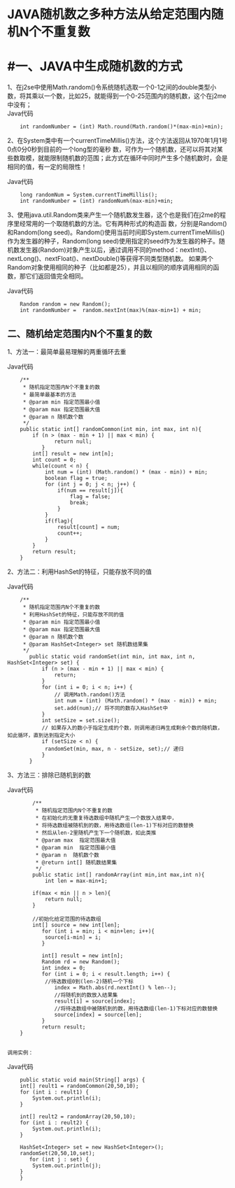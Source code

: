 # JAVA随机数之多种方法从给定范围内随机N个不重复数
# #一、JAVA中生成随机数的方式

1、在j2se中使用Math.random()令系统随机选取一个0-1之间的double类型小数，将其乘以一个数，比如25，就能得到一个0-25范围内的随机数，这个在j2me中没有；    
Java代码 

        int randomNumber = (int) Math.round(Math.random()*(max-min)+min);  
 

2、在System类中有一个currentTimeMillis()方法，这个方法返回从1970年1月1号0点0分0秒到目前的一个long型的毫秒 数，可作为一个随机数，还可以将其对某些数取模，就能限制随机数的范围；此方式在循环中同时产生多个随机数时，会是相同的值，有一定的局限性！  

Java代码

        long randomNum = System.currentTimeMillis();  
        int randomNumber = (int) randomNum%(max-min)+min;  
 

3、使用java.util.Random类来产生一个随机数发生器，这个也是我们在j2me的程序里经常用的一个取随机数的方法。它有两种形式的构造函 数，分别是Random()和Random(long seed)。Random()使用当前时间即System.currentTimeMillis()作为发生器的种子，Random(long seed)使用指定的seed作为发生器的种子。随机数发生器(Random)对象产生以后，通过调用不同的method：nextInt()、 nextLong()、nextFloat()、nextDouble()等获得不同类型随机数。 如果两个Random对象使用相同的种子（比如都是25），并且以相同的顺序调用相同的函数，那它们返回值完全相同。    

Java代码  

        Random random = new Random();  
        int randomNumber =  random.nextInt(max)%(max-min+1) + min;  
 

 

## 二、随机给定范围内N个不重复的数

 

1、方法一：最简单最易理解的两重循环去重  


Java代码  

        /** 
         * 随机指定范围内N个不重复的数 
         * 最简单最基本的方法 
         * @param min 指定范围最小值 
         * @param max 指定范围最大值 
         * @param n 随机数个数 
         */  
        public static int[] randomCommon(int min, int max, int n){  
            if (n > (max - min + 1) || max < min) {  
                   return null;  
               }  
            int[] result = new int[n];  
            int count = 0;  
            while(count < n) {  
                int num = (int) (Math.random() * (max - min)) + min;  
                boolean flag = true;  
                for (int j = 0; j < n; j++) {  
                    if(num == result[j]){  
                        flag = false;  
                        break;  
                    }  
                }  
                if(flag){  
                    result[count] = num;  
                    count++;  
                }  
            }  
            return result;  
        }  


2、方法二：利用HashSet的特征，只能存放不同的值  

Java代码 

        /** 
         * 随机指定范围内N个不重复的数 
         * 利用HashSet的特征，只能存放不同的值 
         * @param min 指定范围最小值 
         * @param max 指定范围最大值 
         * @param n 随机数个数 
         * @param HashSet<Integer> set 随机数结果集 
         */  
           public static void randomSet(int min, int max, int n, HashSet<Integer> set) {  
               if (n > (max - min + 1) || max < min) {  
                   return;  
               }  
               for (int i = 0; i < n; i++) {  
                   // 调用Math.random()方法  
                   int num = (int) (Math.random() * (max - min)) + min;  
                   set.add(num);// 将不同的数存入HashSet中  
               }  
               int setSize = set.size();  
               // 如果存入的数小于指定生成的个数，则调用递归再生成剩余个数的随机数，如此循环，直到达到指定大小  
               if (setSize < n) {  
                randomSet(min, max, n - setSize, set);// 递归  
               }  
           }  


 3、方法三：排除已随机到的数  

Java代码  

            /** 
             * 随机指定范围内N个不重复的数 
             * 在初始化的无重复待选数组中随机产生一个数放入结果中， 
             * 将待选数组被随机到的数，用待选数组(len-1)下标对应的数替换 
             * 然后从len-2里随机产生下一个随机数，如此类推 
             * @param max  指定范围最大值 
             * @param min  指定范围最小值 
             * @param n  随机数个数 
             * @return int[] 随机数结果集 
             */  
            public static int[] randomArray(int min,int max,int n){  
                int len = max-min+1;  

            if(max < min || n > len){  
                return null;  
            }  

            //初始化给定范围的待选数组  
            int[] source = new int[len];  
               for (int i = min; i < min+len; i++){  
                source[i-min] = i;  
               }  

               int[] result = new int[n];  
               Random rd = new Random();  
               int index = 0;  
               for (int i = 0; i < result.length; i++) {  
                //待选数组0到(len-2)随机一个下标  
                   index = Math.abs(rd.nextInt() % len--);  
                   //将随机到的数放入结果集  
                   result[i] = source[index];  
                   //将待选数组中被随机到的数，用待选数组(len-1)下标对应的数替换  
                   source[index] = source[len];  
               }  
               return result;  
        }  


    调用实例：

Java代码  

        public static void main(String[] args) {  
        int[] reult1 = randomCommon(20,50,10);  
        for (int i : reult1) {  
            System.out.println(i);  
        }  

        int[] reult2 = randomArray(20,50,10);  
        for (int i : reult2) {  
            System.out.println(i);  
        }  

        HashSet<Integer> set = new HashSet<Integer>();  
        randomSet(20,50,10,set);  
           for (int j : set) {  
            System.out.println(j);  
        }  
        }  
